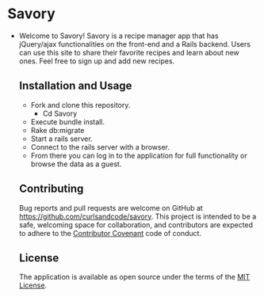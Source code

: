 # Savory

* Welcome to Savory! Savory is a recipe manager app that has jQuery/ajax functionalities on the front-end and a Rails backend. Users can use this site to share their favorite recipes and learn about new ones.
Feel free to sign up and add new recipes.

  ## Installation and Usage

  * Fork and clone this repository.
	* Cd Savory
  * Execute bundle install.
  * Rake db:migrate
  * Start a rails server.
  * Connect to the rails server with a browser.
  * From there you can log in to the application for full functionality or browse the data as a guest.

  ## Contributing

  Bug reports and pull requests are welcome on GitHub at https://github.com/curlsandcode/savory. This project is intended to be a safe, welcoming space for collaboration, and contributors are expected to adhere to the [Contributor Covenant](http://contributor-covenant.org) code of conduct.

  ## License

  The application is available as open source under the terms of the [MIT License](http://opensource.org/licenses/MIT).